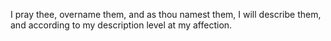 I pray thee, overname them, and as thou namest them, I will describe them, and according to my description level at my affection.
